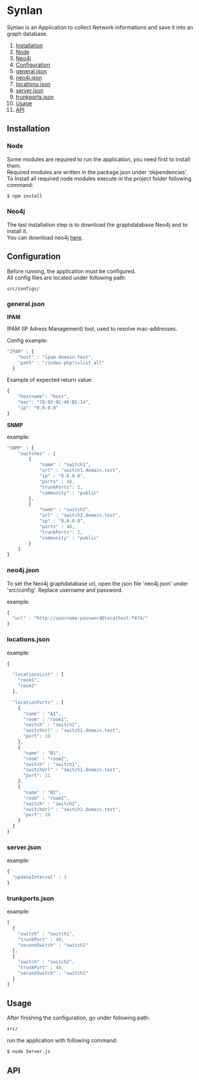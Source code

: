 # Synlan

Synlan is an Application to collect Network informations and save it into an graph database.

1. [Installation](#installation)
  1. [Node](#node)
  1. [Neo4j](#neo4j)
2. [Configuration](#configuration)
  2. [general.json](#generaljson)
  2. [neo4j.json](#neo4jjson)
  2. [locations.json](#locationsjson)
  2. [server.json](#serverjson)
  2. [trunkports.json](#trunkportsjson)
3. [Usage](#usage)
4. [API](#api)

## Installation

### Node

Some modules are required to run the application, you need first to install them.<br />
Required modules are written in the package.json under 'dependencies'.<br />
To Install all required node modules execute in the project folder following command:

```bash
$ npm install
```

### Neo4j

The last installation step is to download the graphdatabase Neo4j and to install it.<br />
You can download neo4j [here](https://neo4j.com/download/).

## Configuration

Before running, the application must be configured.<br />
All config files are located under following path: 

```
src/configs/
```

### general.json

**IPAM**

IPAM (IP Adress Management) tool, used to resolve mac-addresses.

Config example:
```javascript
"IPAM" : {
    "host" : "ipam.domain.test",
    "path" : "/index.php?i=list_all"
  }
```

Example of expected return value:
```javascript
{
    "hostname": "host",
    "mac": "78:92:9C:46:B5:14",
    "ip": "0.0.0.0"
}
```

**SNMP**

example:
```javascript
"SNMP" : {
    "switches" : [
        {
            "name" : "switch1",
            "url" : "switch1.domain.test",
            "ip" : "0.0.0.0",
            "ports" : 48,
            "trunkPorts": 2,
            "community" : "public"
        },
        {
            "name" : "switch2",
            "url" : "switch2.domain.test",
            "ip" : "0.0.0.0",
            "ports" : 48,
            "trunkPorts": 2,
            "community" : "public"
        }
    ]
}
```

### neo4j.json

To set the Neo4j graphdatabase url, open the json file 'neo4j.json' under 'src/config'.
Replace username and password.

example:
```javascript
{
  "url" : "http://username:password@localhost:7474/"
}
```

### locations.json

example:
```javascript
{

  "locationsList" : [
    "room1",
    "room2"
  ],

  "locationPorts" : [
    {
      "name" : "A1",
      "room" : "room1",
      "switch" : "switch1",
      "switchUrl" : "switch1.domain.test",
      "port": 10
    },
    {
      "name" : "B1",
      "room" : "room2",
      "switch" : "switch1",
      "switchUrl" : "switch1.domain.test",
      "port": 11
    },
    {
      "name" : "B2",
      "room" : "room2",
      "switch" : "switch2",
      "switchUrl" : "switch2.domain.test",
      "port": 10
    }
  ]
}
```

### server.json

example:
```javascript
{
  "updateInterval" : 3
}
```

### trunkports.json

example:
```javascript
[
  {
    "switch" : "switch1",
    "trunkPort" : 48,
    "secondSwitch" : "switch2"
  },
  {
    "switch" : "switch2",
    "trunkPort" : 48,
    "secondSwitch" : "switch1"
  }
]
```

## Usage

After finishing the configuration, go under following path:

```bash
src/
```

run the application with following command:


```bash
$ node Server.js
```

## API